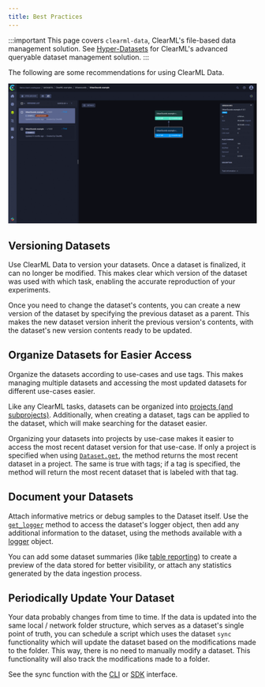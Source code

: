 ```yaml
---
title: Best Practices
---
```


:::important
This page covers `clearml-data`, ClearML's file-based data management solution.
See [Hyper-Datasets](../hyperdatasets/overview.md) for ClearML's advanced queryable dataset management solution.
:::

The following are some recommendations for using ClearML Data. 

![Dataset UI gif](../img/dataset.gif)

## Versioning Datasets

Use ClearML Data to version your datasets. Once a dataset is finalized, it can no longer be modified. This makes clear
which version of the dataset was used with which task, enabling the accurate reproduction of your experiments. 

Once you need to change the dataset's contents, you can create a new version of the dataset by specifying the previous 
dataset as a parent. This makes the new dataset version inherit the previous version's contents, with the dataset's new 
version contents ready to be updated. 

## Organize Datasets for Easier Access

Organize the datasets according to use-cases and use tags. This makes managing multiple datasets and 
accessing the most updated datasets for different use-cases easier. 

Like any ClearML tasks, datasets can be organized into [projects (and subprojects)](../fundamentals/projects.md#creating-subprojects). 
Additionally, when creating a dataset, tags can be applied to the dataset, which will make searching for the dataset easier.

Organizing your datasets into projects by use-case makes it easier to access the most recent dataset version for that use-case. 
If only a project is specified when using [`Dataset.get`](../references/sdk/dataset.md#datasetget), the method returns the 
most recent dataset in a project. The same is true with tags; if a tag is specified, the method will return the most recent dataset that is labeled with that tag.

## Document your Datasets 

Attach informative metrics or debug samples to the Dataset itself. Use the [`get_logger`](../references/sdk/dataset.md#get_logger)
method to access the dataset's logger object, then add any additional information to the dataset, using the methods
available with a [logger](../references/sdk/logger.md) object. 

You can add some dataset summaries (like [table reporting](../references/sdk/logger.md#report_table)) to create a preview 
of the data stored for better visibility, or attach any statistics generated by the data ingestion process. 


## Periodically Update Your Dataset 

Your data probably changes from time to time. If the data is updated into the same local / network folder structure, which 
serves as a dataset's single point of truth, you can schedule a script which uses the dataset `sync` functionality which 
will update the dataset based on the modifications made to the folder. This way, there is no need to manually modify a dataset. 
This functionality will also track the modifications made to a folder.

See the sync function with the [CLI](clearml_data_cli.md#sync) or [SDK](clearml_data_sdk.md#syncing-local-storage)
interface. 
